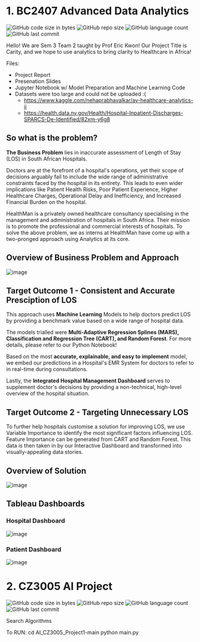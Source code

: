 # 1. BC2407  Advanced Data Analytics 
![GitHub code size in bytes](https://img.shields.io/github/languages/code-size/roydonauyr/PROJECT-BC2407-Advanced-Analytics
)
![GitHub repo size](https://img.shields.io/github/repo-size/roydonauyr/PROJECT-BC2407-Advanced-Analytics
)
![GitHub language count](https://img.shields.io/github/languages/count/roydonauyr/PROJECT-BC2407-Advanced-Analytics
)
![GitHub last commit](https://img.shields.io/github/last-commit/roydonauyr/PROJECT-BC2407-Advanced-Analytics
)

Hello! We are Sem 3 Team 2 taught by Prof Eric Kwon! Our Project Title is Carity, and we hope to use analytics to bring clarity to Healthcare in Africa!

Files:
- Project Report
- Presenation Slides
- Jupyter Notebook w/ Model Preparation and Machine Learning Code
- Datasets were too large and could not be uploaded :(
  - https://www.kaggle.com/nehaprabhavalkar/av-healthcare-analytics-ii
  - https://health.data.ny.gov/Health/Hospital-Inpatient-Discharges-SPARCS-De-Identified/82xm-y6g8


## So what is the problem?

**The Business Problem** lies in inaccurate assessment of Length of Stay (LOS) in South African Hospitals.

Doctors are at the forefront of a hospital's operations, yet their scope of decisions arguably fail to include the wide range of administrative constraints faced by the hospital in its entirety. This leads to even wider implications like Patient Health Risks, Poor Patient Experience, Higher Healthcare Charges, Operational Delay and Inefficiency, and Increased Financial Burden on the hospital.

HealthMan is a privately owned healthcare consultancy specialising in the management and administration of hospitals in South Africa. Their mission is to promote the professional and commercial interests of hospitals. To solve the above problem, we as interns at HealthMan have come up with a two-pronged approach using Analytics at its core.

## Overview of Business Problem and Approach
![image](https://user-images.githubusercontent.com/64303732/161944087-5a49e1fd-0f6d-4f91-927a-13b1da2dca8a.png)

## Target Outcome 1 - Consistent and Accurate Presciption of LOS

This approach uses **Machine Learning** Models to help doctors predict LOS by providing a benchmark value based on a wide range of hospital data.

The models trialled were **Multi-Adaptive Regression Splines (MARS), Classification and Regression Tree (CART), and Random Forest**. For more details, please refer to our Python Notebook!

Based on the most **accurate, explainable, and easy to implement** model, we embed our predictions in a Hospital's EMR System for doctors to refer to in real-time during consultations.

Lastly, the **Integrated Hospital Management Dashboard** serves to supplement doctor's decisions by providing a non-technical, high-level overview of the hospital situation.

## Target Outcome 2 - Targeting Unnecessary LOS

To further help hospitals customise a solution for improving LOS, we use Variable Importance to identify the most significant factors influencing LOS. Feature Importance can be generated from CART and Random Forest. This data is then taken in by our Interactive Dashboard and transformed into visually-appealing data stories.


## Overview of Solution
![image](https://user-images.githubusercontent.com/64303732/161944213-8f964249-577b-4310-bccc-05bab1f80c01.png)

## Tableau Dashboards
### Hospital Dashboard
![image](https://user-images.githubusercontent.com/64303732/161944419-41f1c1de-43e3-4f3b-b7ea-b4ddca972e66.png) 
### Patient Dashboard
![image](https://user-images.githubusercontent.com/64303732/161944439-c06fea0f-9487-49fc-a423-e70314de08d6.png)

# 2. CZ3005 AI Project

![GitHub code size in bytes](https://img.shields.io/github/languages/code-size/roydonauyr/AI_CZ3005_Project1
)
![GitHub repo size](https://img.shields.io/github/repo-size/roydonauyr/AI_CZ3005_Project1
)
![GitHub language count](https://img.shields.io/github/languages/count/roydonauyr/AI_CZ3005_Project1
)
![GitHub last commit](https://img.shields.io/github/last-commit/roydonauyr/AI_CZ3005_Project1
)

Search Algorithms

To RUN: cd AI_CZ3005_Project1-main python main.py
